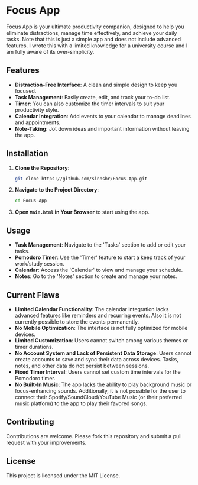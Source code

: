 # Focus App

Focus App is your ultimate productivity companion, designed to help you eliminate distractions, manage time effectively, and achieve your daily tasks.
Note that this is just a simple app and does not include advanced features. 
I wrote this with a limited knowledge for a university course and I am fully aware of its over-simplicity.

## Features

- **Distraction-Free Interface**: A clean and simple design to keep you focused.
- **Task Management**: Easily create, edit, and track your to-do list.
- **Timer**: You can also customize the timer intervals to suit your productivity style.
- **Calendar Integration**: Add events to your calendar to manage deadlines and appointments.
- **Note-Taking**: Jot down ideas and important information without leaving the app.

## Installation

1. **Clone the Repository**:

   ```bash
   git clone https://github.com/sinnshr/Focus-App.git
   ```

2. **Navigate to the Project Directory**:

   ```bash
   cd Focus-App
   ```

3. **Open `Main.html` in Your Browser** to start using the app.

## Usage

- **Task Management**: Navigate to the 'Tasks' section to add or edit your tasks.
- **Pomodoro Timer**: Use the 'Timer' feature to start a keep track of your work/study session.
- **Calendar**: Access the 'Calendar' to view and manage your schedule.
- **Notes**: Go to the 'Notes' section to create and manage your notes.

## Current Flaws

- **Limited Calendar Functionality**: The calendar integration lacks advanced features like reminders and recurring events. Also it is not currently possible to store the events permanently.
- **No Mobile Optimization**: The interface is not fully optimized for mobile devices.
- **Limited Customization**: Users cannot switch among various themes or timer durations.
- **No Account System and Lack of Persistent Data Storage**: Users cannot create accounts to save and sync their data across devices. Tasks, notes, and other data do not persist between sessions.
- **Fixed Timer Interval**: Users cannot set custom time intervals for the Pomodoro timer.
- **No Built-In Music**: The app lacks the ability to play background music or focus-enhancing sounds.
  Additionally, it is not possible for the user to connect their Spotify/SoundCloud/YouTube Music (or their preferred music platform) to the app to play their favored songs.

## Contributing

Contributions are welcome. Please fork this repository and submit a pull request with your improvements.

## License

This project is licensed under the MIT License.
